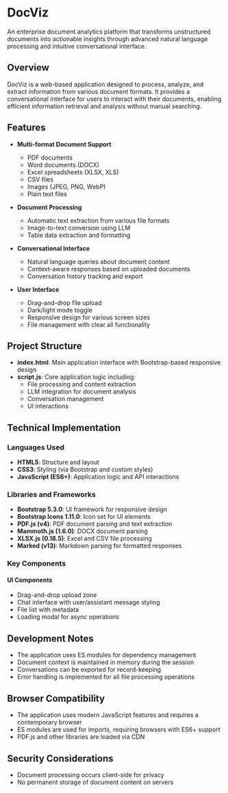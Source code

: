 # DocViz

An enterprise document analytics platform that transforms unstructured documents into actionable insights through advanced natural language processing and intuitive conversational interface.

## Overview

DocViz is a web-based application designed to process, analyze, and extract information from various document formats. It provides a conversational interface for users to interact with their documents, enabling efficient information retrieval and analysis without manual searching.

## Features

- **Multi-format Document Support**
  - PDF documents
  - Word documents (DOCX)
  - Excel spreadsheets (XLSX, XLS)
  - CSV files
  - Images (JPEG, PNG, WebP)
  - Plain text files

- **Document Processing**
  - Automatic text extraction from various file formats
  - Image-to-text conversion using LLM
  - Table data extraction and formatting

- **Conversational Interface**
  - Natural language queries about document content
  - Context-aware responses based on uploaded documents
  - Conversation history tracking and export

- **User Interface**
  - Drag-and-drop file upload
  - Dark/light mode toggle
  - Responsive design for various screen sizes
  - File management with clear all functionality

## Project Structure

- **index.html**: Main application interface with Bootstrap-based responsive design
- **script.js**: Core application logic including:
  - File processing and content extraction
  - LLM integration for document analysis
  - Conversation management
  - UI interactions

## Technical Implementation

### Languages Used

- **HTML5**: Structure and layout
- **CSS3**: Styling (via Bootstrap and custom styles)
- **JavaScript (ES6+)**: Application logic and API interactions

### Libraries and Frameworks

- **Bootstrap 5.3.0**: UI framework for responsive design
- **Bootstrap Icons 1.11.0**: Icon set for UI elements
- **PDF.js (v4)**: PDF document parsing and text extraction
- **Mammoth.js (1.6.0)**: DOCX document parsing
- **XLSX.js (0.18.5)**: Excel and CSV file processing
- **Marked (v13)**: Markdown parsing for formatted responses

### Key Components

#### UI Components
- Drag-and-drop upload zone
- Chat interface with user/assistant message styling
- File list with metadata
- Loading modal for async operations

## Development Notes

- The application uses ES modules for dependency management
- Document context is maintained in memory during the session
- Conversations can be exported for record-keeping
- Error handling is implemented for all file processing operations

## Browser Compatibility

- The application uses modern JavaScript features and requires a contemporary browser
- ES modules are used for imports, requiring browsers with ES6+ support
- PDF.js and other libraries are loaded via CDN

## Security Considerations

- Document processing occurs client-side for privacy
- No permanent storage of document content on servers
